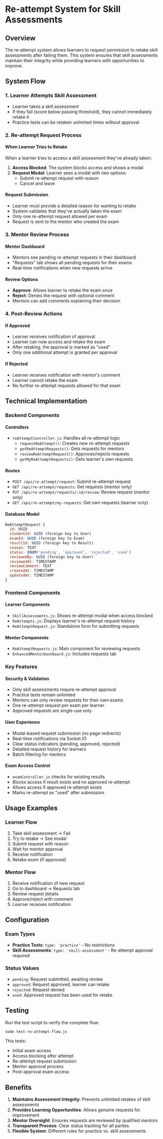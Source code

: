 # Re-attempt System for Skill Assessments

## Overview
The re-attempt system allows learners to request permission to retake skill assessments after failing them. This system ensures that skill assessments maintain their integrity while providing learners with opportunities to improve.

## System Flow

### 1. Learner Attempts Skill Assessment
- Learner takes a skill assessment
- If they fail (score below passing threshold), they cannot immediately retake it
- Practice tests can be retaken unlimited times without approval

### 2. Re-attempt Request Process

#### When Learner Tries to Retake
When a learner tries to access a skill assessment they've already taken:

1. **Access Blocked**: The system blocks access and shows a modal
2. **Request Modal**: Learner sees a modal with two options:
   - Submit re-attempt request with reason
   - Cancel and leave

#### Request Submission
- Learner must provide a detailed reason for wanting to retake
- System validates that they've actually taken the exam
- Only one re-attempt request allowed per exam
- Request is sent to the mentor who created the exam

### 3. Mentor Review Process

#### Mentor Dashboard
- Mentors see pending re-attempt requests in their dashboard
- "Requests" tab shows all pending requests for their exams
- Real-time notifications when new requests arrive

#### Review Options
- **Approve**: Allows learner to retake the exam once
- **Reject**: Denies the request with optional comment
- Mentors can add comments explaining their decision

### 4. Post-Review Actions

#### If Approved
- Learner receives notification of approval
- Learner can now access and retake the exam
- After retaking, the approval is marked as "used"
- Only one additional attempt is granted per approval

#### If Rejected
- Learner receives notification with mentor's comment
- Learner cannot retake the exam
- No further re-attempt requests allowed for that exam

## Technical Implementation

### Backend Components

#### Controllers
- `reAttemptController.js`: Handles all re-attempt logic
  - `requestReAttempt()`: Creates new re-attempt requests
  - `getReAttemptRequests()`: Gets requests for mentors
  - `reviewReAttemptRequest()`: Approves/rejects requests
  - `getMyReAttemptRequests()`: Gets learner's own requests

#### Routes
- `POST /api/re-attempt/request`: Submit re-attempt request
- `GET /api/re-attempt/requests`: Get requests (mentor only)
- `PUT /api/re-attempt/requests/:id/review`: Review request (mentor only)
- `GET /api/re-attempt/my-requests`: Get own requests (learner only)

#### Database Model
```javascript
ReAttemptRequest {
  id: UUID
  studentId: UUID (foreign key to User)
  examId: UUID (foreign key to Exam)
  resultId: UUID (foreign key to Result)
  reason: TEXT
  status: ENUM('pending', 'approved', 'rejected', 'used')
  reviewedBy: UUID (foreign key to User)
  reviewedAt: TIMESTAMP
  reviewComment: TEXT
  createdAt: TIMESTAMP
  updatedAt: TIMESTAMP
}
```

### Frontend Components

#### Learner Components
- `SkillAssessments.js`: Shows re-attempt modal when access blocked
- `ReAttempts.js`: Displays learner's re-attempt request history
- `ReAttemptRequest.js`: Standalone form for submitting requests

#### Mentor Components
- `ReAttemptRequests.js`: Main component for reviewing requests
- `EnhancedMentorDashboard.js`: Includes requests tab

### Key Features

#### Security & Validation
- Only skill assessments require re-attempt approval
- Practice tests remain unlimited
- Mentors can only review requests for their own exams
- One re-attempt request per exam per learner
- Approved requests are single-use only

#### User Experience
- Modal-based request submission (no page redirects)
- Real-time notifications via Socket.IO
- Clear status indicators (pending, approved, rejected)
- Detailed request history for learners
- Batch filtering for mentors

#### Exam Access Control
- `examController.js` checks for existing results
- Blocks access if result exists and no approved re-attempt
- Allows access if approved re-attempt exists
- Marks re-attempt as "used" after submission

## Usage Examples

### Learner Flow
1. Take skill assessment → Fail
2. Try to retake → See modal
3. Submit request with reason
4. Wait for mentor approval
5. Receive notification
6. Retake exam (if approved)

### Mentor Flow
1. Receive notification of new request
2. Go to dashboard → Requests tab
3. Review request details
4. Approve/reject with comment
5. Learner receives notification

## Configuration

### Exam Types
- **Practice Tests**: `type: 'practice'` - No restrictions
- **Skill Assessments**: `type: 'skill-assessment'` - Re-attempt approval required

### Status Values
- `pending`: Request submitted, awaiting review
- `approved`: Request approved, learner can retake
- `rejected`: Request denied
- `used`: Approved request has been used for retake

## Testing

Run the test script to verify the complete flow:
```bash
node test-re-attempt-flow.js
```

This tests:
- Initial exam access
- Access blocking after attempt
- Re-attempt request submission
- Mentor approval process
- Post-approval exam access

## Benefits

1. **Maintains Assessment Integrity**: Prevents unlimited retakes of skill assessments
2. **Provides Learning Opportunities**: Allows genuine requests for improvement
3. **Mentor Oversight**: Ensures requests are reviewed by qualified mentors
4. **Transparent Process**: Clear status tracking for all parties
5. **Flexible System**: Different rules for practice vs. skill assessments
